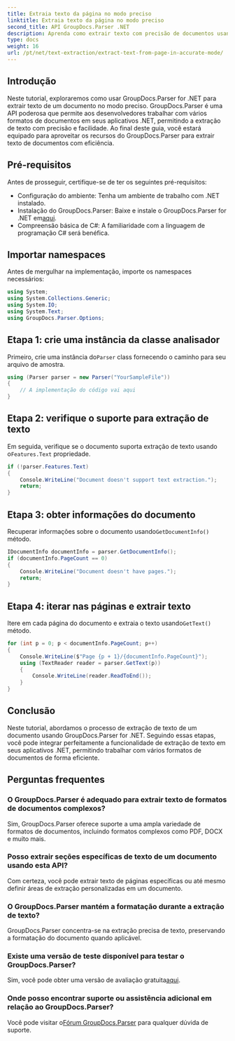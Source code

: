 ```yaml
---
title: Extraia texto da página no modo preciso
linktitle: Extraia texto da página no modo preciso
second_title: API GroupDocs.Parser .NET
description: Aprenda como extrair texto com precisão de documentos usando GroupDocs.Parser for .NET neste tutorial abrangente.
type: docs
weight: 16
url: /pt/net/text-extraction/extract-text-from-page-in-accurate-mode/
---
```

## Introdução
Neste tutorial, exploraremos como usar GroupDocs.Parser for .NET para extrair texto de um documento no modo preciso. GroupDocs.Parser é uma API poderosa que permite aos desenvolvedores trabalhar com vários formatos de documentos em seus aplicativos .NET, permitindo a extração de texto com precisão e facilidade. Ao final deste guia, você estará equipado para aproveitar os recursos do GroupDocs.Parser para extrair texto de documentos com eficiência.
## Pré-requisitos
Antes de prosseguir, certifique-se de ter os seguintes pré-requisitos:
- Configuração do ambiente: Tenha um ambiente de trabalho com .NET instalado.
-  Instalação do GroupDocs.Parser: Baixe e instale o GroupDocs.Parser for .NET em[aqui](https://releases.groupdocs.com/parser/net/).
- Compreensão básica de C#: A familiaridade com a linguagem de programação C# será benéfica.
## Importar namespaces
Antes de mergulhar na implementação, importe os namespaces necessários:
```csharp
using System;
using System.Collections.Generic;
using System.IO;
using System.Text;
using GroupDocs.Parser.Options;
```
## Etapa 1: crie uma instância da classe analisador
 Primeiro, crie uma instância do`Parser` class fornecendo o caminho para seu arquivo de amostra.
```csharp
using (Parser parser = new Parser("YourSampleFile"))
{
    // A implementação do código vai aqui
}
```
## Etapa 2: verifique o suporte para extração de texto
 Em seguida, verifique se o documento suporta extração de texto usando o`Features.Text` propriedade.
```csharp
if (!parser.Features.Text)
{
    Console.WriteLine("Document doesn't support text extraction.");
    return;
}
```
## Etapa 3: obter informações do documento
 Recuperar informações sobre o documento usando`GetDocumentInfo()` método.
```csharp
IDocumentInfo documentInfo = parser.GetDocumentInfo();
if (documentInfo.PageCount == 0)
{
    Console.WriteLine("Document doesn't have pages.");
    return;
}
```
## Etapa 4: iterar nas páginas e extrair texto
 Itere em cada página do documento e extraia o texto usando`GetText()` método.
```csharp
for (int p = 0; p < documentInfo.PageCount; p++)
{
    Console.WriteLine($"Page {p + 1}/{documentInfo.PageCount}");
    using (TextReader reader = parser.GetText(p))
    {
        Console.WriteLine(reader.ReadToEnd());
    }
}
```
## Conclusão
Neste tutorial, abordamos o processo de extração de texto de um documento usando GroupDocs.Parser for .NET. Seguindo essas etapas, você pode integrar perfeitamente a funcionalidade de extração de texto em seus aplicativos .NET, permitindo trabalhar com vários formatos de documentos de forma eficiente.

## Perguntas frequentes
### O GroupDocs.Parser é adequado para extrair texto de formatos de documentos complexos?
Sim, GroupDocs.Parser oferece suporte a uma ampla variedade de formatos de documentos, incluindo formatos complexos como PDF, DOCX e muito mais.
### Posso extrair seções específicas de texto de um documento usando esta API?
Com certeza, você pode extrair texto de páginas específicas ou até mesmo definir áreas de extração personalizadas em um documento.
### O GroupDocs.Parser mantém a formatação durante a extração de texto?
GroupDocs.Parser concentra-se na extração precisa de texto, preservando a formatação do documento quando aplicável.
### Existe uma versão de teste disponível para testar o GroupDocs.Parser?
 Sim, você pode obter uma versão de avaliação gratuita[aqui](https://releases.groupdocs.com/).
### Onde posso encontrar suporte ou assistência adicional em relação ao GroupDocs.Parser?
 Você pode visitar o[Fórum GroupDocs.Parser](https://forum.groupdocs.com/c/parser/17) para qualquer dúvida de suporte.